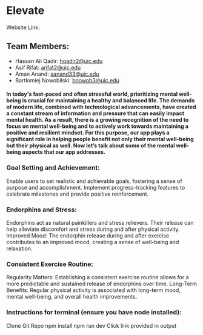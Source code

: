 # Elevate

Website Link: 

## Team Members:
- Hassan Ali Qadir: hqadir2@uic.edu
- Asif Rifat: arifat2@uic.edu
- Aman Anand: aanand33@uic.edu
- Bartlomiej Nowobilski: bnowob3@uic.edu

#### In today's fast-paced and often stressful world, prioritizing mental well-being is crucial for maintaining a healthy and balanced life. The demands of modern life, combined with technological advancements, have created a constant stream of information and pressure that can easily impact mental health. As a result, there is a growing recognition of the need to focus on mental well-being and to actively work towards maintaining a positive and resilient mindset. For this purpose, our app plays a significant role in helping people benefit not only their mental well-being but their physical as well. Now let’s talk about some of the mental well-being aspects that our app addresses.

### Goal Setting and Achievement:

Enable users to set realistic and achievable goals, fostering a sense of purpose and accomplishment.
Implement progress-tracking features to celebrate milestones and provide positive reinforcement.

### Endorphins and Stress:

Endorphins act as natural painkillers and stress relievers. Their release can help alleviate discomfort and stress during and after physical activity.
Improved Mood: The endorphin release during and after exercise contributes to an improved mood, creating a sense of well-being and relaxation.

### Consistent Exercise Routine:

Regularity Matters: Establishing a consistent exercise routine allows for a more predictable and sustained release of endorphins over time.
Long-Term Benefits: Regular physical activity is associated with long-term mood, mental well-being, and overall health improvements. 


### Instructions for terminal (ensure you have node installed): 
Clone Git Repo
npm install
npm run dev
Click link provided in output
